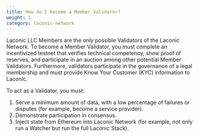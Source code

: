 ```yaml
---
title: How do I become a Member Validator?
weight: 1
category: laconic-network
---
```


Laconic LLC Members are the only possible Validators of the Laconic Network. To become a Member Validator, you must complete an incentivized testnet that verifies technical competency, show proof of reserves, and participate in an auction among other potential Member Validators. Furthermore, validators participate in the governance of a legal membership and must provide Know Your Customer (KYC) information to Laconic.	 	 	 

To act as a Validator, you must:

1. Serve a minimum amount of data, with a low percentage of failures or disputes (for example, become a service provider).
2. Demonstrate participation in consensus.					
3. Inject state from Ethereum into Laconic Network (for example, not only run a Watcher but run the full Laconic Stack).

